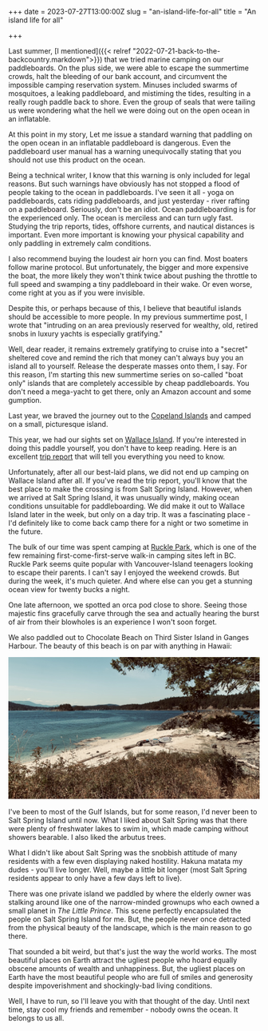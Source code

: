 +++
date = 2023-07-27T13:00:00Z
slug = "an-island-life-for-all"
title = "An island life for all"

+++

Last summer, [I mentioned]({{< relref "2022-07-21-back-to-the-backcountry.markdown">}}) that we tried marine camping on our paddleboards. On the plus side, we were able to escape the summertime crowds, halt the bleeding of our bank account, and circumvent the impossible camping reservation system. Minuses included swarms of mosquitoes, a leaking paddleboard, and mistiming the tides, resulting in a really rough paddle back to shore. Even the group of seals that were tailing us were wondering what the hell we were doing out on the open ocean in an inflatable.

At this point in my story, Let me issue a standard warning that paddling on the open ocean in an inflatable paddleboard is dangerous. Even the paddleboard user manual has a warning unequivocally stating that you should not use this product on the ocean.

Being a technical writer, I know that this warning is only included for legal reasons. But such warnings have obviously has not stopped a flood of people taking to the ocean in paddleboards. I've seen it all - yoga on paddleboards, cats riding paddleboards, and just yesterday - river rafting on a paddleboard. Seriously, don't be an idiot. Ocean paddleboarding is for the experienced only. The ocean is merciless and can turn ugly fast. Studying the trip reports, tides, offshore currents, and nautical distances is important. Even more important is knowing your physical capability and only paddling in extremely calm conditions.

I also recommend buying the loudest air horn you can find. Most boaters follow marine protocol. But unfortunately, the bigger and more expensive the boat, the more likely they won't think twice about pushing the throttle to full speed and swamping a tiny paddleboard in their wake. Or even worse, come right at you as if you were invisible.

Despite this, or perhaps because of this, I believe that beautiful islands should be accessible to more people. In my previous summertime post, I wrote that "intruding on an area previously reserved for wealthy, old, retired snobs in luxury yachts is especially gratifying."

Well, dear reader, it remains extremely gratifying to cruise into a "secret" sheltered cove and remind the rich that money can't always buy you an island all to yourself. Release the desperate masses onto them, I say. For this reason, I'm starting this new summertime series on so-called "boat only" islands that are completely accessible by cheap paddleboards. You don't need a mega-yacht to get there, only an Amazon account and some gumption.

<!--more-->

Last year, we braved the journey out to the [Copeland Islands](https://bcparks.ca/copeland-islands-marine-park/) and camped on a small, picturesque island.

This year, we had our sights set on [Wallace Island](https://bcparks.ca/wallace-island-marine-park/). If you're interested in doing this paddle yourself, you don't have to keep reading. Here is an excellent [trip report](https://offtracktravel.ca/wallace-island-british-columbia/) that will tell you everything you need to know.

Unfortunately, after all our best-laid plans, we did not end up camping on Wallace Island after all. If you've read the trip report, you'll know that the best place to make the crossing is from Salt Spring Island. However, when we arrived at Salt Spring Island, it was unusually windy, making ocean conditions unsuitable for paddleboarding. We did make it out to Wallace Island later in the week, but only on a day trip. It was a fascinating place - I'd definitely like to come back camp there for a night or two sometime in the future.

The bulk of our time was spent camping at [Ruckle Park](https://bcparks.ca/ruckle-park/), which is one of the few remaining first-come-first-serve walk-in camping sites left in BC. Ruckle Park seems quite popular with Vancouver-Island teenagers looking to escape their parents. I can't say I enjoyed the weekend crowds. But during the week, it's much quieter. And where else can you get a stunning ocean view for twenty bucks a night.

One late afternoon, we spotted an orca pod close to shore. Seeing those majestic fins gracefully carve through the sea and actually hearing the burst of air from their blowholes is an experience I won't soon forget.

We also paddled out to Chocolate Beach on Third Sister Island in Ganges Harbour. The beauty of this beach is on par with anything in Hawaii:

![ChocolateBeach](/images/chocolate_beach.jpg)

I've been to most of the Gulf Islands, but for some reason, I'd never been to Salt Spring Island until now. What I liked about Salt Spring was that there were plenty of freshwater lakes to swim in, which made camping without showers bearable. I also liked the arbutus trees.

What I didn't like about Salt Spring was the snobbish attitude of many residents with a few even displaying naked hostility. Hakuna matata my dudes - you'll live longer. Well, maybe a little bit longer (most Salt Spring residents appear to only have a few days left to live).

There was one private island we paddled by where the elderly owner was stalking around like one of the narrow-minded grownups who each owned a small planet in *The Little Prince*. This scene perfectly encapsulated the people on Salt Spring Island for me. But, the people never once detracted from the physical beauty of the landscape, which is the main reason to go there.

That sounded a bit weird, but that's just the way the world works. The most beautiful places on Earth attract the ugliest people who hoard equally obscene amounts of wealth and unhappiness. But, the ugliest places on Earth have the most beautiful people who are full of smiles and generosity despite impoverishment and shockingly-bad living conditions.

Well, I have to run, so I'll leave you with that thought of the day. Until next time, stay cool my friends and remember - nobody owns the ocean. It belongs to us all.
